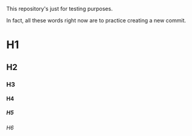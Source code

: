 This repository's just for testing purposes.

In fact, all these words right now are to practice creating a new commit.

# H1

## H2

### H3

#### H4

##### H5

###### H6
